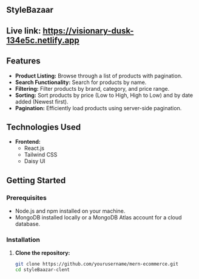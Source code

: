 ## StyleBazaar
## Live link: https://visionary-dusk-134e5c.netlify.app
## Features

- **Product Listing:** Browse through a list of products with pagination.
- **Search Functionality:** Search for products by name.
- **Filtering:** Filter products by brand, category, and price range.
- **Sorting:** Sort products by price (Low to High, High to Low) and by date added (Newest first).
- **Pagination:** Efficiently load products using server-side pagination.

## Technologies Used

- **Frontend:**
  - React.js
  - Tailwind CSS
  - Daisy UI

## Getting Started

### Prerequisites

- Node.js and npm installed on your machine.
- MongoDB installed locally or a MongoDB Atlas account for a cloud database.

### Installation

1. **Clone the repository:**
   ```bash
   git clone https://github.com/yourusername/mern-ecommerce.git
   cd styleBaazar-clent

